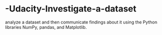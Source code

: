# -Udacity-Investigate-a-dataset
analyze a dataset and then communicate findings about it using the Python libraries NumPy, pandas, and Matplotlib.
